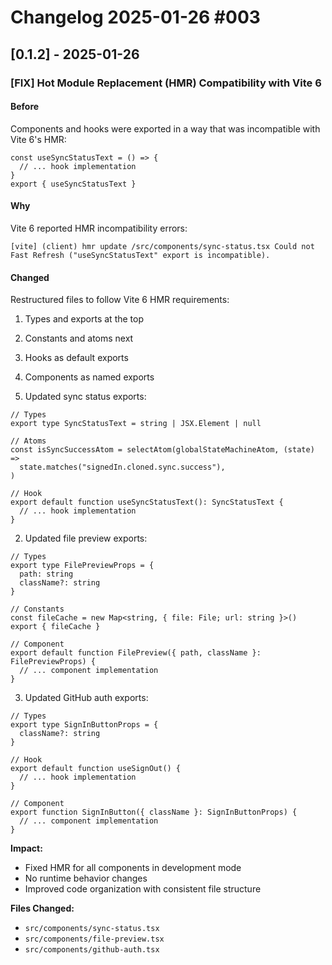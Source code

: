 # Changelog 2025-01-26 #003

## [0.1.2] - 2025-01-26

### [FIX] Hot Module Replacement (HMR) Compatibility with Vite 6

#### Before
Components and hooks were exported in a way that was incompatible with Vite 6's HMR:

```typescript:src/components/sync-status.tsx:10-15
const useSyncStatusText = () => {
  // ... hook implementation
}
export { useSyncStatusText }
```

#### Why
Vite 6 reported HMR incompatibility errors:
```
[vite] (client) hmr update /src/components/sync-status.tsx Could not Fast Refresh ("useSyncStatusText" export is incompatible).
```

#### Changed
Restructured files to follow Vite 6 HMR requirements:
1. Types and exports at the top
2. Constants and atoms next
3. Hooks as default exports
4. Components as named exports

1. Updated sync status exports:
```typescript:src/components/sync-status.tsx:8-20
// Types
export type SyncStatusText = string | JSX.Element | null

// Atoms
const isSyncSuccessAtom = selectAtom(globalStateMachineAtom, (state) =>
  state.matches("signedIn.cloned.sync.success"),
)

// Hook
export default function useSyncStatusText(): SyncStatusText {
  // ... hook implementation
}
```

2. Updated file preview exports:
```typescript:src/components/file-preview.tsx:8-20
// Types
export type FilePreviewProps = {
  path: string
  className?: string
}

// Constants
const fileCache = new Map<string, { file: File; url: string }>()
export { fileCache }

// Component
export default function FilePreview({ path, className }: FilePreviewProps) {
  // ... component implementation
}
```

3. Updated GitHub auth exports:
```typescript:src/components/github-auth.tsx:8-20
// Types
export type SignInButtonProps = {
  className?: string
}

// Hook
export default function useSignOut() {
  // ... hook implementation
}

// Component
export function SignInButton({ className }: SignInButtonProps) {
  // ... component implementation
}
```

**Impact:**
- Fixed HMR for all components in development mode
- No runtime behavior changes
- Improved code organization with consistent file structure

**Files Changed:**
- `src/components/sync-status.tsx`
- `src/components/file-preview.tsx`
- `src/components/github-auth.tsx` 